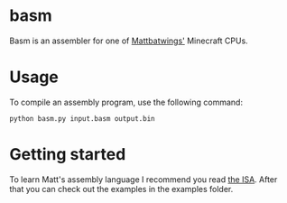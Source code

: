 # basm

Basm is an assembler for one of [Mattbatwings'](https://www.youtube.com/@mattbatwings) Minecraft CPUs.

# Usage

To compile an assembly program, use the following command:
```shell
python basm.py input.basm output.bin
```

# Getting started

To learn Matt's assembly language I recommend you read [the ISA](https://docs.google.com/spreadsheets/d/1Bj3wHV-JifR2vP4HRYoCWrdXYp3sGMG0Q58Nm56W4aI). After that you can check out the examples in the examples folder.
